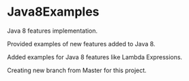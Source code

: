 Java8Examples
=============

Java 8 features implementation.

Provided examples of new features added to Java 8.

Added examples for Java 8 features like Lambda Expressions.

Creating new branch from Master for this project.

